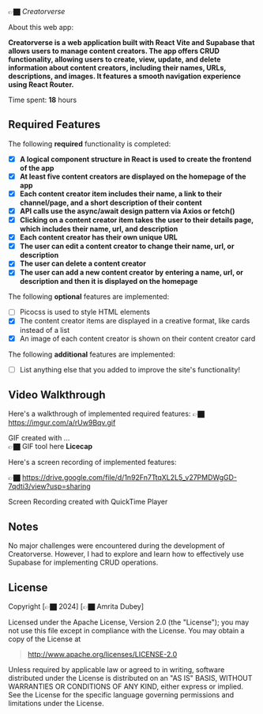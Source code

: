 👉🏿 *Creatorverse*

About this web app: 

**Creatorverse is a web application built with React Vite and Supabase that allows users to manage content creators. The app offers CRUD functionality, allowing users to create, view, update, and delete information about content creators, including their names, URLs, descriptions, and images. It features a smooth navigation experience using React Router.**

Time spent: **18** hours

## Required Features

The following **required** functionality is completed:

<!-- 👉🏿👉🏿👉🏿 Make sure to check off completed functionality below -->
- [X] **A logical component structure in React is used to create the frontend of the app**
- [X] **At least five content creators are displayed on the homepage of the app**
- [X] **Each content creator item includes their name, a link to their channel/page, and a short description of their content**
- [X] **API calls use the async/await design pattern via Axios or fetch()**
- [X] **Clicking on a content creator item takes the user to their details page, which includes their name, url, and description**
- [X] **Each content creator has their own unique URL**
- [X] **The user can edit a content creator to change their name, url, or description**
- [X] **The user can delete a content creator**
- [X] **The user can add a new content creator by entering a name, url, or description and then it is displayed on the homepage**

The following **optional** features are implemented:

- [ ] Picocss is used to style HTML elements
- [X] The content creator items are displayed in a creative format, like cards instead of a list
- [X] An image of each content creator is shown on their content creator card

The following **additional** features are implemented:

* [ ] List anything else that you added to improve the site's functionality!

## Video Walkthrough

Here's a walkthrough of implemented required features:
👉🏿 https://imgur.com/a/rUw9Bqv.gif

GIF created with ...  
👉🏿 GIF tool here  **Licecap**

Here's a screen recording of implemented features:

👉🏿 https://drive.google.com/file/d/1n92Fn7TtqXL2L5_v27PMDWgGD-7qdti3/view?usp=sharing

Screen Recording created with QuickTime Player

## Notes

No major challenges were encountered during the development of Creatorverse. However, I had to explore and learn how to effectively use Supabase for implementing CRUD operations.

## License

Copyright [👉🏿 2024] [👉🏿 Amrita Dubey]

Licensed under the Apache License, Version 2.0 (the "License"); you may not use this file except in compliance with the License. You may obtain a copy of the License at

> http://www.apache.org/licenses/LICENSE-2.0

Unless required by applicable law or agreed to in writing, software distributed under the License is distributed on an "AS IS" BASIS, WITHOUT WARRANTIES OR CONDITIONS OF ANY KIND, either express or implied. See the License for the specific language governing permissions and limitations under the License.
